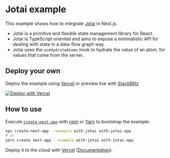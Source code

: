 # Jotai example

This example shows how to integrate [Jotai](https://github.com/pmndrs/jotai) in Next.js.

- Jotai is a primitive and flexible state management library for React.
- Jotai is TypeScript oriented and aims to expose a minimalistic API for dealing with state in a data-flow graph way.
- Jotai uses the `useHydrateAtoms` hook to hydrate the value of an atom, for values that come from the server.

## Deploy your own

Deploy the example using [Vercel](https://vercel.com?utm_source=github&utm_medium=readme&utm_campaign=next-example) or preview live with [StackBlitz](https://stackblitz.com/github/vercel/next.js/tree/canary/examples/with-jotai)

[![Deploy with Vercel](https://vercel.com/button)](https://vercel.com/new/git/external?repository-url=https://github.com/vercel/next.js/tree/canary/examples/with-jotai&project-name=with-jotai&repository-name=with-jotai)

## How to use

Execute [`create-next-app`](https://github.com/vercel/next.js/tree/canary/packages/create-next-app) with [npm](https://docs.npmjs.com/cli/init) or [Yarn](https://yarnpkg.com/lang/en/docs/cli/create/) to bootstrap the example:

```bash
npx create-next-app --example with-jotai with-jotai-app
# or
yarn create next-app --example with-jotai with-jotai-app
```

Deploy it to the cloud with [Vercel](https://vercel.com/new?utm_source=github&utm_medium=readme&utm_campaign=next-example) ([Documentation](https://nextjs.org/docs/deployment)).
